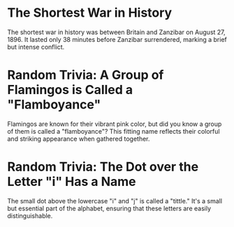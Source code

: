 # The Shortest War in History

The shortest war in history was between Britain and Zanzibar on August 27, 1896. It lasted only 38 minutes before Zanzibar surrendered, marking a brief but intense conflict.

# Random Trivia: A Group of Flamingos is Called a "Flamboyance"

Flamingos are known for their vibrant pink color, but did you know a group of them is called a "flamboyance"? This fitting name reflects their colorful and striking appearance when gathered together.

# Random Trivia: The Dot over the Letter "i" Has a Name

The small dot above the lowercase "i" and "j" is called a "tittle." It's a small but essential part of the alphabet, ensuring that these letters are easily distinguishable.